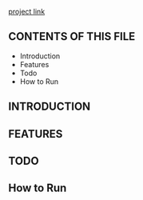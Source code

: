 [project link]()

CONTENTS OF THIS FILE
---------------------
 * Introduction
 * Features
 * Todo
 * How to Run 

INTRODUCTION
------ 

FEATURES
------------

TODO
-----------

How to Run 
------------
